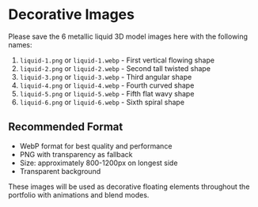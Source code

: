 # Decorative Images

Please save the 6 metallic liquid 3D model images here with the following names:

1. `liquid-1.png` or `liquid-1.webp` - First vertical flowing shape
2. `liquid-2.png` or `liquid-2.webp` - Second tall twisted shape  
3. `liquid-3.png` or `liquid-3.webp` - Third angular shape
4. `liquid-4.png` or `liquid-4.webp` - Fourth curved shape
5. `liquid-5.png` or `liquid-5.webp` - Fifth flat wavy shape
6. `liquid-6.png` or `liquid-6.webp` - Sixth spiral shape

## Recommended Format
- WebP format for best quality and performance
- PNG with transparency as fallback
- Size: approximately 800-1200px on longest side
- Transparent background

These images will be used as decorative floating elements throughout the portfolio with animations and blend modes.


